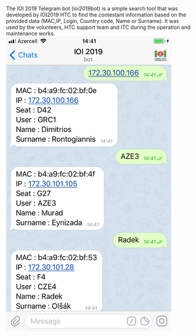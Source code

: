 The IOI 2019 Telegram bot (ioi2019bot) is a simple search tool that was developed by IOI2019 HTC to find the contestant information based on the provided data (MAC,IP, Login, Country code, Name or Surname). It was used by the volunteers, HTC support team and ITC during the operation and maintenance works.
![Any of the shown data can be searched](images/ioi2019bot.png?raw=true)
